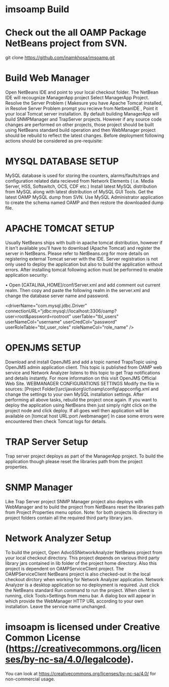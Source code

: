 # imsoamp Build 

# Check out the all OAMP Package NetBeans project from SVN.
git clone https://github.com/inamkhosa/imsoamp.git

# Build Web Manager
Open NetBeans IDE and point to your local checkout folder. 
The NetBean IDE will recougnize ManagerApp project Select ManagerApp Project. Resolve the Server Problem ( Makesure you have Apache Tomcat installed, in Resolve Server Problem prompt you recieve from NetbeanIDE , Point it your local Tomcat server installation. 
By default building ManagerApp will build SNMPManager and TrapServer projects. 
However if any source code changes are performed on other projects, those project should be built using NetBeans standard build operation and then WebManager project should be rebuild to reflect the latest changes. Before deployment following actions should be considered as pre-requisite:

# MYSQL DATABASE SETUP
MySQL database is used for storing the counters, alarms/faults/traps and configuration related data recieved from Network Elements ( i.e. Media Server, HSS, Softswitch, OCS, CDF etc.) 
Install latest MySQL distribution from MySQL along with latest distribution of MySQL GUI Tools.
Get the latest OAMP MySQL dump from SVN.
Use MySQL Administrator application to create the schema named OAMP and then restore the downloaded dump file.

# APACHE TOMCAT SETUP
Usually NetBeans ships with built-in apache tomcat distribution, however if it isn't available you'll have to download (Apache Tomcat) and register the server in NetBeans. Please refer to NetBeans.org for more details on registering external Tomcat server with the IDE. Server registration is not only used to deploy the application but also to build the application without errors.
After installing tomcat following action must be performed to enable application security: 

•	Open [CATALINA_HOME]/conf/Server.xml and add comment out current realm. Then copy and paste the following realm in the server.xml and change the database server name and password.

<driverName="com.mysql.jdbc.Driver" connectionURL="jdbc:mysql://localhost:3306/oamp? 
user=root&password=rootroot" 
userTable="tbl_users" 
userNameCol="username" 
userCredCol="password" 
userRoleTable="tbl_user_roles" roleNameCol="role_name"
/>

# OPENJMS SETUP
Download and install OpenJMS and add a topic named TrapsTopic using OpenJMS admin application client. This topic is published from OAMP web service and Network Analyzer listens to this topic to get Trap notifications and details instantly. For more information on this visit OpenJMS Official Web Site. WEBMANAGER CONFIGURATIONS SETTINGS
Modify the file in sources: [Project Folder]\src\java\org\ict\oamp\config\appconfig.xml and change the settings to your own MySQL installation settings.
After performing all above tasks, rebuild the project once again. If you want to deploy the application using NetBeans then just simply right click on the project node and click deploy.
If all goes well then application will be available on [tomcat host URL:port /webmanager]
In case some errors were encountered then check Tomcat logs for details.

# TRAP Server Setup
Trap server project deploys as part of the ManagerApp project. To build the application though please reset the libraries path from the project properties.

# SNMP Manager
Like Trap Server project SNMP Manager project also deploys with WebManager and to build the project from NetBeans reset the libraries path from Project Properties menu option. Note: for both projects lib directory in project folders contain all the required third party library jars.

# Network Analyzer Setup
To build the project, Open AdvoSSNetworkAnalyzer NetBeans project from your local checkout directory.
This project depends on various third party library jars contained in lib folder of the project home directory. Also this project is dependent on OAMPServiceClient project.
The OAMPServiceClient NetBeans project is also checked-out in the local checkout dirctory when working for Network Analyzer application.
Network Analyzer is a desktop application so no deployment is required. Just click the NetBeans standard Run command to run the project.
When client is running, click Tools>Settings from menu bar. A dialog box will appear in which provide the WebManager HTTP URL according to your own installation. Leave the service name unchanged.

# imsoapm is licensed under Creative Common License (https://creativecommons.org/licenses/by-nc-sa/4.0/legalcode). 
You can look at https://creativecommons.org/licenses/by-nc-sa/4.0/ for non-commercial usage. 
